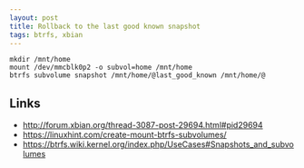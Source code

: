 ```yaml
---
layout: post
title: Rollback to the last good known snapshot
tags: btrfs, xbian
---
```


```
mkdir /mnt/home
mount /dev/mmcblk0p2 -o subvol=home /mnt/home
btrfs subvolume snapshot /mnt/home/@last_good_known /mnt/home/@
```

## Links

* http://forum.xbian.org/thread-3087-post-29694.html#pid29694
* https://linuxhint.com/create-mount-btrfs-subvolumes/
* https://btrfs.wiki.kernel.org/index.php/UseCases#Snapshots_and_subvolumes
